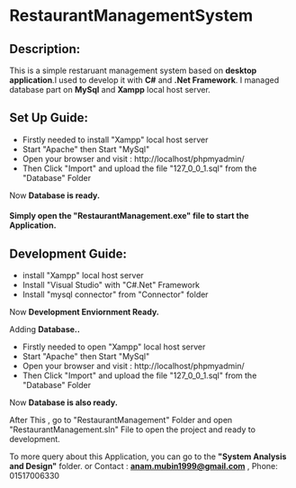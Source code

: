 # RestaurantManagementSystem

## Description:
This is a simple restaruant management system based on **desktop application**.I used to develop it with **C#** and **.Net Framework**. I managed database part on **MySql** and **Xampp** local host server.

## Set Up Guide: 
* Firstly needed to install "Xampp" local host server
* Start "Apache" then Start "MySql"
* Open your browser and visit : http://localhost/phpmyadmin/
* Then Click "Import" and upload the file "127_0_0_1.sql" from the "Database" Folder

Now **Database is ready.** 

#### Simply open the "RestaurantManagement.exe" file to start the Application.

## Development Guide:
* install "Xampp" local host server
* Install "Visual Studio" with "C#.Net" Framework
* Install "mysql connector" from "Connector" folder

Now **Development Enviornment Ready.**

Adding **Database..**
* Firstly needed to open "Xampp" local host server
* Start "Apache" then Start "MySql"
* Open your browser and visit : http://localhost/phpmyadmin/
* Then Click "Import" and upload the file "127_0_0_1.sql" from the "Database" Folder

Now **Database is also ready.** 

After This , go to "RestaurantManagement" Folder and open "RestaurantManagement.sln" File
to open the project and ready to development.

To more query about this Application, you can go to the **"System Analysis and Design"** folder.
or Contact : **anam.mubin1999@gmail.com** , Phone: 01517006330
